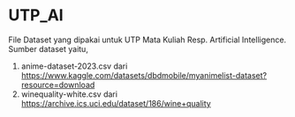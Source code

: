 # UTP_AI

File Dataset yang dipakai untuk UTP Mata Kuliah Resp. Artificial Intelligence.
Sumber dataset yaitu,
1. anime-dataset-2023.csv dari https://www.kaggle.com/datasets/dbdmobile/myanimelist-dataset?resource=download
2. winequality-white.csv dari https://archive.ics.uci.edu/dataset/186/wine+quality
